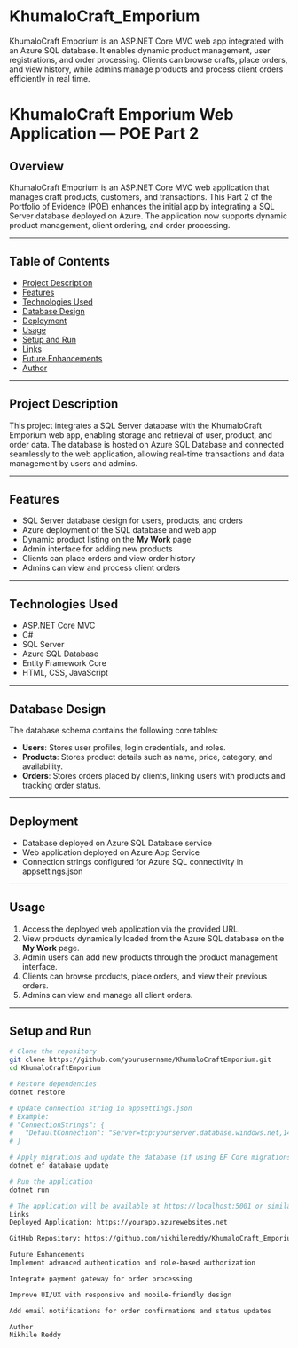 # KhumaloCraft_Emporium
KhumaloCraft Emporium is an ASP.NET Core MVC web app integrated with an Azure SQL database. It enables dynamic product management, user registrations, and order processing. Clients can browse crafts, place orders, and view history, while admins manage products and process client orders efficiently in real time.

# KhumaloCraft Emporium Web Application — POE Part 2

## Overview
KhumaloCraft Emporium is an ASP.NET Core MVC web application that manages craft products, customers, and transactions. This Part 2 of the Portfolio of Evidence (POE) enhances the initial app by integrating a SQL Server database deployed on Azure. The application now supports dynamic product management, client ordering, and order processing.

---

## Table of Contents
- [Project Description](#project-description)  
- [Features](#features)  
- [Technologies Used](#technologies-used)  
- [Database Design](#database-design)  
- [Deployment](#deployment)  
- [Usage](#usage)  
- [Setup and Run](#setup-and-run)  
- [Links](#links)  
- [Future Enhancements](#future-enhancements)  
- [Author](#author)  

---

## Project Description
This project integrates a SQL Server database with the KhumaloCraft Emporium web app, enabling storage and retrieval of user, product, and order data. The database is hosted on Azure SQL Database and connected seamlessly to the web application, allowing real-time transactions and data management by users and admins.

---

## Features
- SQL Server database design for users, products, and orders  
- Azure deployment of the SQL database and web app  
- Dynamic product listing on the **My Work** page  
- Admin interface for adding new products  
- Clients can place orders and view order history  
- Admins can view and process client orders  

---

## Technologies Used
- ASP.NET Core MVC  
- C#  
- SQL Server  
- Azure SQL Database  
- Entity Framework Core  
- HTML, CSS, JavaScript  

---

## Database Design
The database schema contains the following core tables:

- **Users**: Stores user profiles, login credentials, and roles.  
- **Products**: Stores product details such as name, price, category, and availability.  
- **Orders**: Stores orders placed by clients, linking users with products and tracking order status.

---

## Deployment
- Database deployed on Azure SQL Database service  
- Web application deployed on Azure App Service  
- Connection strings configured for Azure SQL connectivity in appsettings.json  

---

## Usage
1. Access the deployed web application via the provided URL.  
2. View products dynamically loaded from the Azure SQL database on the **My Work** page.  
3. Admin users can add new products through the product management interface.  
4. Clients can browse products, place orders, and view their previous orders.  
5. Admins can view and manage all client orders.

---

## Setup and Run

```bash
# Clone the repository
git clone https://github.com/yourusername/KhumaloCraftEmporium.git
cd KhumaloCraftEmporium

# Restore dependencies
dotnet restore

# Update connection string in appsettings.json
# Example:
# "ConnectionStrings": {
#   "DefaultConnection": "Server=tcp:yourserver.database.windows.net,1433;Initial Catalog=yourdb;Persist Security Info=False;User ID=youruser;Password=yourpassword;MultipleActiveResultSets=False;Encrypt=True;TrustServerCertificate=False;Connection Timeout=30;"
# }

# Apply migrations and update the database (if using EF Core migrations)
dotnet ef database update

# Run the application
dotnet run

# The application will be available at https://localhost:5001 or similar
Links
Deployed Application: https://yourapp.azurewebsites.net

GitHub Repository: https://github.com/nikhilereddy/KhumaloCraft_Emporium

Future Enhancements
Implement advanced authentication and role-based authorization

Integrate payment gateway for order processing

Improve UI/UX with responsive and mobile-friendly design

Add email notifications for order confirmations and status updates

Author
Nikhile Reddy


